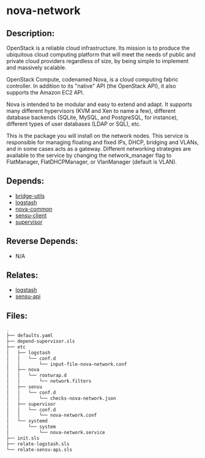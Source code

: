# nova-network

## Description:

OpenStack is a reliable cloud infrastructure. Its mission is to produce the ubiquitous cloud computing platform that will meet the needs of public and private cloud providers regardless of size, by being simple to implement and massively scalable.

OpenStack Compute, codenamed Nova, is a cloud computing fabric controller. In addition to its "native" API (the OpenStack API), it also supports the Amazon EC2 API.

Nova is intended to be modular and easy to extend and adapt. It supports many different hypervisors (KVM and Xen to name a few), different database backends (SQLite, MySQL, and PostgreSQL, for instance), different types of user databases (LDAP or SQL), etc.

This is the package you will install on the network nodes. This service is responsible for managing floating and fixed IPs, DHCP, bridging and VLANs, and in some cases acts as a gateway. Different networking strategies are available to the service by changing the network\_manager flag to FlatManager, FlatDHCPManager, or VlanManager (default is VLAN).

## Depends:

  -  [bridge-utils](/salt/bridge-utils)
  -  [logstash](/salt/logstash)
  -  [nova-common](/salt/nova-common)
  -  [sensu-client](/salt/sensu-client)
  -  [supervisor](/salt/supervisor)

## Reverse Depends:

  -  N/A

## Relates:

  -  [logstash](/salt/logstash)
  -  [sensu-api](/salt/sensu-api)

## Files:

```bash
.
├── defaults.yaml
├── depend-supervisor.sls
├── etc
│   ├── logstash
│   │   └── conf.d
│   │       └── input-file-nova-network.conf
│   ├── nova
│   │   └── rootwrap.d
│   │       └── network.filters
│   ├── sensu
│   │   └── conf.d
│   │       └── checks-nova-network.json
│   ├── supervisor
│   │   └── conf.d
│   │       └── nova-network.conf
│   └── systemd
│       └── system
│           └── nova-network.service
├── init.sls
├── relate-logstash.sls
└── relate-sensu-api.sls
```
